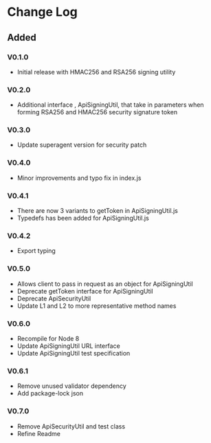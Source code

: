 # Change Log

## Added 
### V0.1.0
+ Initial release with HMAC256 and RSA256 signing utility
### V0.2.0
+ Additional interface , ApiSigningUtil, that take in parameters when forming RSA256 and HMAC256 security signature token
### V0.3.0
+ Update superagent version for security patch
### V0.4.0
+ Minor improvements and typo fix in index.js
### V0.4.1
+ There are now 3 variants to getToken in ApiSigningUtil.js
+ Typedefs has been added for ApiSigningUtil.js
### V0.4.2
+ Export typing
### V0.5.0
+ Allows client to pass in request as an object for ApiSigningUtil
+ Deprecate getToken interface for ApiSigningUtil
+ Deprecate ApiSecurityUtil
+ Update L1 and L2 to more representative method names
### V0.6.0
+ Recompile for Node 8
+ Update ApiSigningUtil URL interface
+ Update ApiSigningUtil test specification
### V0.6.1
+ Remove unused validator dependency
+ Add package-lock json
### V0.7.0
+ Remove ApiSecurityUtil and test class
+ Refine Readme
